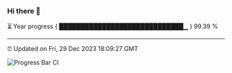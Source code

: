 ### Hi there 👋

⏳ Year progress { █████████████████████████████▁ } 99.39 %

---

⏰ Updated on Fri, 29 Dec 2023 18:09:27 GMT

![Progress Bar CI](https://github.com/Shyam-Makwana/GitHub-Actions-Demo/workflows/Progress%20Bar%20CI/badge.svg)
